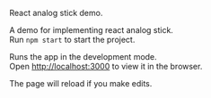 React analog stick demo.

A demo for implementing react analog stick.  
Run `npm start` to start the project.

Runs the app in the development mode.  
Open [http://localhost:3000](http://localhost:3000) to view it in the browser.

The page will reload if you make edits.
